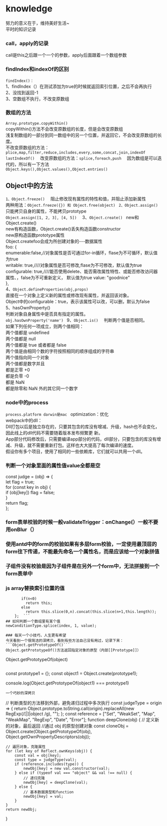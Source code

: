 # knowledge
努力的意义在于，维持美好生活~  
平时的知识记录
### call，apply的记录
call是this之后跟一个一个的参数，apply后面跟着一个数组参数
### findIndex和indexOf的区别
```findIndex()：```  
1、findIndex（）在测试添加为true的时候就返回索引位置，之后不会再执行  
2、没找到返回-1  
3、空数组不执行，不改变原数组  
### 数组的方法
```Array.prototype.copyWithin()```  
copyWithin()方法不会改变原数组的长度，但是会改变原数组  
浅复制数组的一部分到同一数组中的另一个位置，并返回它，不会改变原数组的长度。  
不改变原数组的方法：```plice,map,filter,reduce,includes,every,some,concat,join,indexOf ```   
    ```lastIndexOf()  ```
改变原数组的方法：```splice,foreach,push  ```
因为数组是可以迭代的，所以有一下方法  
```Object.keys(),Object.values(),Object.entries() ``` 
## Object中的方法
``1、Object.freeze()  ``
阻止修改现有属性的特性和值，并阻止添加新属性  
两种用法：```Object.freeze({}) 和 Object.free(object) ``` 
```2、Object.assign()  ```
只能拷贝自身的属性，不能拷贝prototype  
  ```Object.assign([1, 2, 3], [4, 5])  ```
3、```Object.create() ``` 
new和Object.create()  
new有构造函数，Object.create()丢失构造函数constructor  
new原构造函数prototype属性    
Object.createfoo会成为所创建对象的---数据属性  
    foo: {  
        enumerable:false,//对象属性是否可通过for-in循环，flase为不可循环，默认值为true  
        writable: true,////对象属性是否可修改,flase为不可修改，默认值为true  
        configurable: true,////能否使用delete、能否需改属性特性、或能否修改访问器属性、，false为不可重新定义，  默认值为true
        value: "goodnice"  
    },  
4、```Object.defineProperties(obj,props)```  
直接在一个对象上定义新的属性或修改现有属性，并返回该对象。  
Object中的configurable：true，表示该属性可以改，可以删，默认为false  
5、hasOwnProperty()  
判断对象自身属性中是否具有指定的属性。  
```obj.hasOwnProperty('name') ``` 
9、```Object.is()  ``` 
判断两个值是否相同。   
如果下列任何一项成立，则两个值相同：   
两个值都是 undefined   
两个值都是 null  
两个值都是 true 或者都是 false      
两个值是由相同个数的字符按照相同的顺序组成的字符串  
两个值指向同一个对象  
两个值都是数字并且  
都是正零 +0  
都是负零 -0  
都是 NaN  
都是除零和 NaN 外的其它同一个数字  
### node中的process  
```process.platform darwin是mac ``` 
optimization：优化  
webpack中的dll：  
Dll打包以后是独立存在的，只要其包含的库没有增减、升级，hash也不会变化，因此线上的dll代码不需要随着版本发布频繁更  新。  
App部分代码修改后，只需要编译app部分的代码，dll部分，只要包含的库没有增减、升级，就不需要重新打包。这样也大大提高了每次编译的速度。  
假设你有多个项目，使用了相同的一些依赖库，它们就可以共用一个dll。  
### 判断一个对象里面的属性值value全都是空    
const judge = (obj) => {  
  let flag = true;  
  for (const key in obj) {  
    if (obj[key]) flag = false;  
  }  
  return flag;  
};
### form表单校验的时候一般validateTrigger：onChange(）一般不要用onBlur（）
### 使用antd中的form的校验如果有多层form校验，一定使用最顶层的form往下传递，不能最先命名一个属性名，而是应该给一个对象拼值
### 子组件没有校验是因为子组件是在另外一个form中，无法拼接到一个form表单中
### js array替换索引位置的值
 ```Array.prototype.del=function(n){ //n表示第几项，从0开始算起。  //prototype为对象原型，注意这里为对象增加自定义方法的方法。  //如果n<0，则不进行任何操作。    
		if(n<0)   
		  return this;    
		else   
		  return this.slice(0,n).concat(this.slice(n+1,this.length));  
	 };  ```
## 如何判断一个数组里有某个值  
newConditionType.splice(index, 1, value);  

### 每天一个小技巧，人生更有希望
今天看到一个很简洁的深拷贝，看到有些方法自己没有用过，记录下来：
```Object.getPrototypeOf()```
Object.getPrototypeOf()方法返回指定对象的原型（内部[[Prototype]]）
```
Object.getPrototypeOf(object)
```
```
const prototype1 = {};
const object1 = Object.create(prototype1);

console.log(Object.getPrototypeOf(object1) === prototype1)  

```
一个巧妙的深拷贝
```
// 判断类型的方法移到外部，避免递归过程中多次执行
const judgeType = origin => {
    return Object.prototype.toString.call(origin).replaceAll(new RegExp(/\[|\]|object /g), "");
};
const reference = ["Set", "WeakSet", "Map", "WeakMap", "RegExp", "Date", "Error"];
function deepClone(obj) {
    // 定义新的对象，最后返回
    //通过 obj 的原型创建对象
    const cloneObj = Object.create(Object.getPrototypeOf(obj), Object.getOwnPropertyDescriptors(obj));

    // 遍历对象，克隆属性
    for (let key of Reflect.ownKeys(obj)) {
        const val = obj[key];
        const type = judgeType(val);
        if (reference.includes(type)) {
            newObj[key] = new val.constructor(val);
        } else if (typeof val === "object" && val !== null) {
            // 递归克隆
            newObj[key] = deepClone(val);
        } else {
            // 基本数据类型和function
            newObj[key] = val;
        }
    }
    return newObj;
}
```
